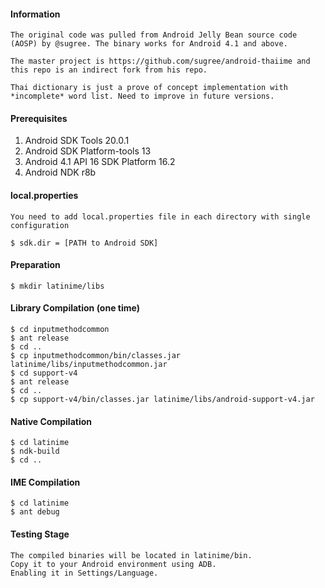 #### Information

    The original code was pulled from Android Jelly Bean source code (AOSP) by @sugree. The binary works for Android 4.1 and above.

    The master project is https://github.com/sugree/android-thaiime and this repo is an indirect fork from his repo.

    Thai dictionary is just a prove of concept implementation with *incomplete* word list. Need to improve in future versions.

#### Prerequisites

1. Android SDK Tools 20.0.1
2. Android SDK Platform-tools 13
3. Android 4.1 API 16 SDK Platform 16.2
4. Android NDK r8b

#### local.properties

    You need to add local.properties file in each directory with single configuration

    $ sdk.dir = [PATH to Android SDK]

#### Preparation

    $ mkdir latinime/libs

#### Library Compilation (one time)

    $ cd inputmethodcommon
    $ ant release
    $ cd ..
    $ cp inputmethodcommon/bin/classes.jar latinime/libs/inputmethodcommon.jar
    $ cd support-v4
    $ ant release
    $ cd ..
    $ cp support-v4/bin/classes.jar latinime/libs/android-support-v4.jar

#### Native Compilation

    $ cd latinime
    $ ndk-build
    $ cd ..

#### IME Compilation

    $ cd latinime
    $ ant debug

#### Testing Stage

    The compiled binaries will be located in latinime/bin. 
    Copy it to your Android environment using ADB. 
    Enabling it in Settings/Language.